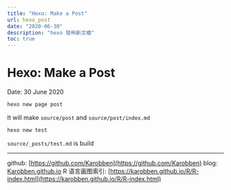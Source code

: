 ```yaml
---
title: "Hexo: Make a Post"
url: hexo_post
date: "2020-06-30"
description: "hexo 發佈新文檔"
toc: true
---
```

# Hexo: Make a Post

Date: 30 June 2020

```bash
hexo new page post
```
It will make `source/post` and `source/post/index.md`

```bash
hexo new test
```
`source/_posts/test.md` is build

---
github: [https://github.com/Karobben](https://github.com/Karobben)
blog: [Karobben.github.io](http://Karobben.github.io)
R 语言画图索引: [https://karobben.github.io/R/R-index.html](https://karobben.github.io/R/R-index.html)

